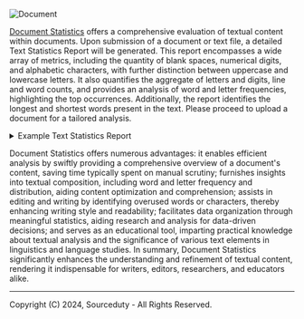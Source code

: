 ![Document](https://github.com/sourceduty/Document_Statistics/assets/123030236/1092eff8-5537-40b4-bd2d-84405d139722)

[Document Statistics](https://chat.openai.com/g/g-QUpREeStD-document-statistics) offers a comprehensive evaluation of textual content within documents. Upon submission of a document or text file, a detailed Text Statistics Report will be generated. This report encompasses a wide array of metrics, including the quantity of blank spaces, numerical digits, and alphabetic characters, with further distinction between uppercase and lowercase letters. It also quantifies the aggregate of letters and digits, line and word counts, and provides an analysis of word and letter frequencies, highlighting the top occurrences. Additionally, the report identifies the longest and shortest words present in the text. Please proceed to upload a document for a tailored analysis.

<details><summary>Example Text Statistics Report</summary>

 ```

Lorem ipsum dolor sit amet, consectetur adipiscing elit. Suspendisse efficitur condimentum tortor efficitur semper. Phasellus in dignissim nisi. Proin dapibus quis nisl convallis cursus. Praesent magna nisl, mattis non condimentum ac, facilisis id odio. Pellentesque tempor rutrum metus, sit amet varius purus placerat vel. Etiam a posuere leo, quis egestas nisl. Ut consectetur accumsan velit, ac tempus enim blandit maximus. Aliquam a ultricies diam, eget finibus odio. Suspendisse eget dignissim diam. Aliquam nec est eu ipsum dapibus porta in eu tellus. Duis elementum sem et laoreet fringilla.

Integer eu urna elit. Morbi in risus euismod, porta purus sed, feugiat arcu. Nam dapibus sem sed magna pharetra, nec dictum justo aliquam. Praesent non accumsan ex. Sed eget nibh malesuada, rhoncus ex sed, pulvinar enim. Fusce at sollicitudin tellus. Nunc elit sapien, sagittis nec mollis vitae, tincidunt in tellus. Donec lorem tellus, dapibus non sapien et, porttitor varius sapien. Quisque nunc urna, ultrices eu purus nec, ultrices finibus leo. In hac habitasse platea dictumst. Quisque suscipit ante vitae orci hendrerit imperdiet. Nullam efficitur porttitor ante non commodo. Curabitur sit amet quam at ante lobortis egestas quis in mi.

In pulvinar sed ex sit amet ullamcorper. Integer ac purus nisl. Nam pulvinar tellus in mi fermentum sollicitudin. Nunc et dolor vel tortor semper interdum. Nam maximus id magna a dapibus. Donec tortor nisi, suscipit ut ipsum sit amet, egestas scelerisque ligula. Sed faucibus, ipsum ac facilisis elementum, tortor risus rutrum purus, sollicitudin sodales dui elit rhoncus enim.

 ```
 ```

Text Statistics Report:

- Number of blank spaces: 241
- Amount of number digits: 0
- Amount of letter characters: 1321
- Total number of uppercase letters: 32
- Total number of lowercase letters: 1289
- Total number of letters and digits: 1321
- Number of lines: 5
- Number of words: 244
- Top 10 word frequency: [('in', 6), ('sit', 5), ('ipsum', 4), ('tortor', 4), ('dapibus', 4), ('non', 4), ('purus', 4), ('eu', 4), ('efficitur', 3), ('quis', 3)]
- Top 5 letter frequency: [('i', 149), ('e', 138), ('s', 127), ('u', 112), ('t', 108)]
- Longest word: sollicitudin.
- Shortest word: a

 ```

</details>

Document Statistics offers numerous advantages: it enables efficient analysis by swiftly providing a comprehensive overview of a document's content, saving time typically spent on manual scrutiny; furnishes insights into textual composition, including word and letter frequency and distribution, aiding content optimization and comprehension; assists in editing and writing by identifying overused words or characters, thereby enhancing writing style and readability; facilitates data organization through meaningful statistics, aiding research and analysis for data-driven decisions; and serves as an educational tool, imparting practical knowledge about textual analysis and the significance of various text elements in linguistics and language studies. In summary, Document Statistics significantly enhances the understanding and refinement of textual content, rendering it indispensable for writers, editors, researchers, and educators alike.

***
Copyright (C) 2024, Sourceduty - All Rights Reserved.

